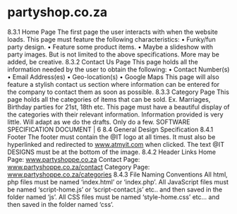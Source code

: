 # partyshop.co.za
8.3.1 Home Page The first page the user interacts with when the website loads. This page must feature the following characteristics: • Funky/fun party design. • Feature some product items. • Maybe a slideshow with party images. But is not limited to the above specifications. More may be added, be creative. 8.3.2 Contact Us Page This page holds all the information needed by the user to obtain the following: • Contact Number(s) • Email Address(es) • Geo-location(s) • Google Maps This page will also feature a stylish contact us section where information can be entered for the company to contact them as soon as possible. 8.3.3 Category Page This page holds all the categories of items that can be sold. Ex. Marriages, Birthday parties for 21st, 18th etc. This page must have a beautiful display of the categories with their relevant information. Information provided is very little. Will adapt as we do the drafts. Only do a few. SOFTWARE SPECIFICATION DOCUMENT | 6 8.4 General Design Specification 8.4.1 Footer The footer must contain the @IT logo at all times. It must also be hyperlinked and redirected to www.atmyit.com when clicked. The text @IT DESIGNS must be at the bottom of the image. 8.4.2 Header Links Home Page: www.partyshoppe.co.za Contact Page: www.partyshoppe.co.za/contact Category Page: www.partyshoppe.co.za/categories 8.4.3 File Naming Conventions All html, php files must be named ‘index.html’ or ‘index.php’. All JavaScript files must be named ‘script-home.js’ or ‘script-contact.js’ etc.. and then saved in the folder named ‘js’. All CSS files must be named ‘style-home.css’ etc… and then saved in the folder named ‘css’.
